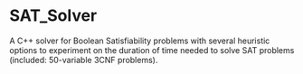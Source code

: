 # SAT_Solver
A C++ solver for Boolean Satisfiability problems with several heuristic options to experiment on the duration of time needed to solve SAT problems (included: 50-variable 3CNF problems).
